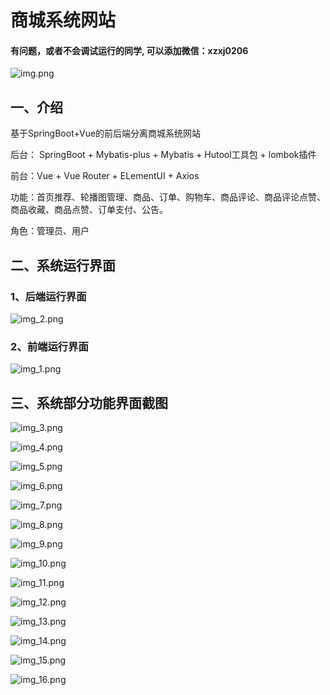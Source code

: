 # 商城系统网站

#### 有问题，或者不会调试运行的同学, 可以添加微信：xzxj0206

![img.png](imgs/img.png)

## 一、介绍

基于SpringBoot+Vue的前后端分离商城系统网站

后台： SpringBoot + Mybatis-plus + Mybatis + Hutool工具包 + lombok插件

前台：Vue + Vue Router + ELementUI + Axios

功能：首页推荐、轮播图管理、商品、订单、购物车、商品评论、商品评论点赞、商品收藏、商品点赞、订单支付、公告。

角色：管理员、用户

## 二、系统运行界面

### 1、后端运行界面

![img_2.png](imgs/img_2.png)

### 2、前端运行界面

![img_1.png](imgs/img_1.png)

## 三、系统部分功能界面截图

![img_3.png](imgs/img_3.png)

![img_4.png](imgs/img_4.png)

![img_5.png](imgs/img_5.png)

![img_6.png](imgs/img_6.png)

![img_7.png](imgs/img_7.png)

![img_8.png](imgs/img_8.png)

![img_9.png](imgs/img_9.png)

![img_10.png](imgs/img_10.png)

![img_11.png](imgs/img_11.png)

![img_12.png](imgs/img_12.png)

![img_13.png](imgs/img_13.png)

![img_14.png](imgs/img_14.png)

![img_15.png](imgs/img_15.png)

![img_16.png](imgs/img_16.png)
